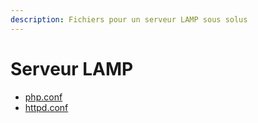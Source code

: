 ```yaml
---
description: Fichiers pour un serveur LAMP sous solus
---
```


# Serveur LAMP

* [php.conf](php.md)
* [httpd.conf](httpd.md)

